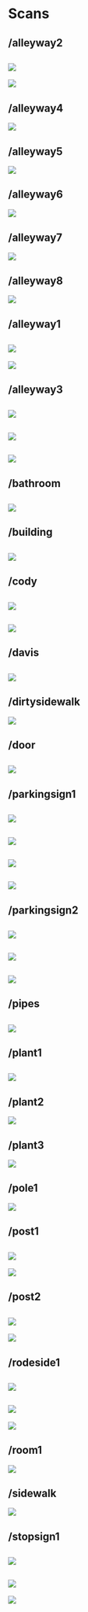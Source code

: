 # Scans 


/alleyway2
---
![](https://i.imgur.com/Y7eR1Z3.png)
---
![](https://i.imgur.com/aYoDpl5.jpg)

/alleyway4
---
![](https://i.imgur.com/6orjdX0.png)

/alleyway5
---
![](https://i.imgur.com/BHuDErh.jpg)

/alleyway6
---
![](https://i.imgur.com/uAnJ0uU.jpg)

/alleyway7
---
![](https://i.imgur.com/0Mmfpck.jpg)

/alleyway8
---
![](https://i.imgur.com/B2O50AU.jpg)

/alleyway1
---
![](https://i.imgur.com/VrGDDEL.png)
---
![](https://i.imgur.com/73k82Sx.jpg)

/alleyway3
---
![](https://i.imgur.com/NdMwZhD.jpg)
---
![](https://i.imgur.com/JqqTZx0.png)
---
![](https://i.imgur.com/8CoZiSo.jpg)
---

/bathroom
---
![](https://i.imgur.com/7o1cTAJ.jpg)
---

/building
---
![](https://i.imgur.com/i4Zm1En.png)
---

/cody 
---
![](https://i.imgur.com/KSNvdAj.jpg)
---
![](https://i.imgur.com/4ybZlnb.gif)
---

/davis
---
![](https://i.imgur.com/fcHU1gi.jpg)
---

/dirtysidewalk
---
![](https://i.imgur.com/VWVsz9r.jpg)

/door
---
![](https://i.imgur.com/p8APNM4.png)
---

/parkingsign1
---
![](https://i.imgur.com/dXj3Sk8.png)
---
![](https://i.imgur.com/XDRGF9E.png)
---
![](https://i.imgur.com/ZILjbAE.png)
---
![](https://i.imgur.com/iHu0aOF.png)
---

/parkingsign2
---
![](https://i.imgur.com/U52yJQ8.png)
---
![](https://i.imgur.com/4EbEddR.png)
---
![](https://i.imgur.com/FRyS4gB.png)
---

/pipes
---
![](https://i.imgur.com/Hae4Q9l.jpg)
---

/plant1
---
![](https://i.imgur.com/WNaGDUY.png)
---

/plant2
---
![](https://i.imgur.com/1jJuQTJ.jpg)

/plant3
---
![](https://i.imgur.com/lTAebZx.png)

/pole1
---
![](https://i.imgur.com/n2jqtBx.png)

/post1
---
![](https://i.imgur.com/bygdjXA.png)
---
![](https://i.imgur.com/7CytMOO.png)

/post2
---
![](https://i.imgur.com/PQfS1hI.png)
---
![](https://i.imgur.com/QmojBLb.png)

/rodeside1
---
![](https://i.imgur.com/95NYdRM.png)
---
![](https://i.imgur.com/vuT2vTh.png)
---
![](https://i.imgur.com/nsnDgI5.png)

/room1
---
![](https://i.imgur.com/8OFDnjc.png)

/sidewalk
---
![](https://i.imgur.com/NCuLmMv.png)

/stopsign1
---
![](https://i.imgur.com/ZbUf8eN.png)
---
![](https://i.imgur.com/ulL3vdb.png)
---
![](https://i.imgur.com/VP9EUbh.png)
